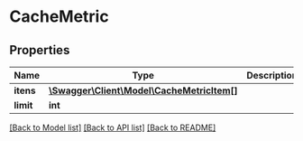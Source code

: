 # CacheMetric

## Properties
Name | Type | Description | Notes
------------ | ------------- | ------------- | -------------
**itens** | [**\Swagger\Client\Model\CacheMetricItem[]**](CacheMetricItem.md) |  | [optional] 
**limit** | **int** |  | [optional] 

[[Back to Model list]](../README.md#documentation-for-models) [[Back to API list]](../README.md#documentation-for-api-endpoints) [[Back to README]](../README.md)


